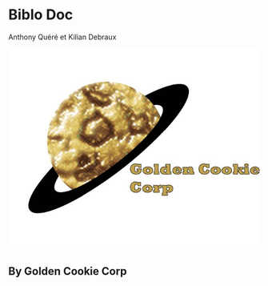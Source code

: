 Biblo Doc
==========

Anthony Quéré et Kilian Debraux

![logo](logo/logo_white-02.jpg)

## By Golden Cookie Corp
